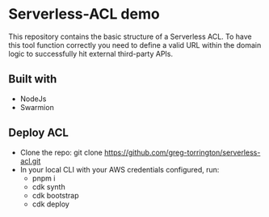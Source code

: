 # Serverless-ACL demo

This repository contains the basic structure of a Serverless ACL. To have this tool function correctly you need to define a valid URL within the domain logic to successfully hit external third-party APIs.

## Built with
-  NodeJs
- Swarmion

## Deploy ACL
- Clone the repo: git clone https://github.com/greg-torrington/serverless-acl.git
- In your local CLI with your AWS credentials configured, run: 
    - pnpm i
    - cdk synth
    - cdk bootstrap
    - cdk deploy
